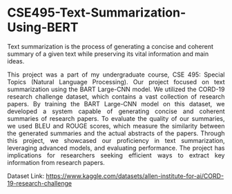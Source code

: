 # CSE495-Text-Summarization-Using-BERT
Text summarization is the process of generating a concise and coherent summary of a given text while preserving its vital information and main ideas.


<p align="justify">
This project was a part of my undergraduate course, CSE 495: Special Topics (Natural Language Processing). Our project focused on text summarization using the BART Large-CNN model. We utilized the CORD-19 research challenge dataset, which contains a vast collection of research papers. By training the BART Large-CNN model on this dataset, we developed a system capable of generating concise and coherent summaries of research papers. To evaluate the quality of our summaries, we used BLEU and ROUGE scores, which measure the similarity between the generated summaries and the actual abstracts of the papers. Through this project, we showcased our proficiency in text summarization, leveraging advanced models, and evaluating performance. The project has implications for researchers seeking efficient ways to extract key information from research papers.


Dataset Link: https://www.kaggle.com/datasets/allen-institute-for-ai/CORD-19-research-challenge
</p>


